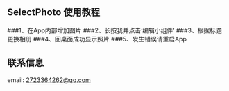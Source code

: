 ## SelectPhoto 使用教程

###1、在App内部增加图片 
###2、长按我并点击‘编辑小组件’
###3、根据标题更换相册 
###4、回桌面成功显示照片
###5、发生错误请重启App

## 联系信息
email: 2723364262@qq.com
